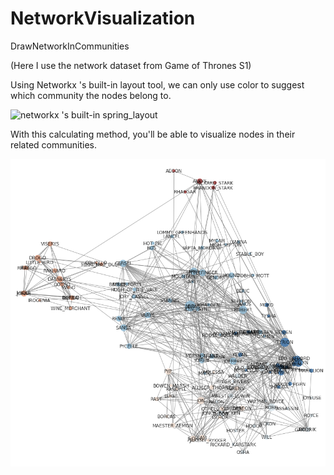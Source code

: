 # NetworkVisualization
DrawNetworkInCommunities

(Here I use the network dataset from Game of Thrones S1)

Using Networkx 's built-in layout tool, we can only use color to suggest which community the nodes belong to.

![networkx 's built-in spring_layout](sping_layout.png)

With this calculating method, you'll be able to visualize nodes in their related communities.

![community_layout realized through calculation](community_layout.png)
